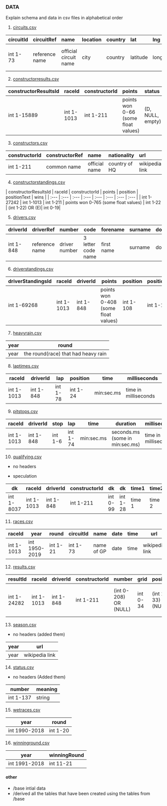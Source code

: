 ### DATA
Explain schema and data in csv files in alphabetical order

1. [circuits.csv](../data/base/circuits.csv)

| circuitId | circuitRef | name | location | country | lat | lng | alt | url | kms | turns | miles | 
| :---       | :---        | :---  | :---      | :---     | :--- | :--- | :--- | :--- | :--- | :---   | :---   |
| int 1-73 | reference name | official circuit name | city | country | latitude | longitude | altitude | wikipedia link | length of 1 lap in km | number of turns | length of 1 lap in miles |

2. [constructorresults.csv](../data/base/constructorresults.csv)

| constructorResultsId | raceId | constructorId | points | status | 
| :---       | :---        | :---  | :---      | :---     | 
| int 1-15889 | int 1-1013 | int 1-211 | points won 0-66 (some float values) | (D, NULL, empty) | 

3. [constructors.csv](../data/base/constructors.csv)

| constructorId | constructorRef | name | nationality | url | 
| :---       | :---        | :---  | :---      | :---     | 
| int 1-211 | common name | official name | country of HQ | wikipedia link | 

4. [constructorstandings.csv](../data/base/constructorstandings.csv)

| constructorResultsId | raceId | constructorId | points | position | positionText | wins | 
| :---       | :---        | :---  | :---      | :---     |  :---  | :---      | :---     |
| int 1-27242 | int 1-1013 | int 1-211 | points won 0-765 (some float values) | int 1-22 | (int 1-22) OR (E)| int 0-19| 

5. [drivers.csv](../data/base/drivers.csv)

|driverId|driverRef|number|code|forename|surname|dob|nationality|url|
|---|---|---|---|---|---|---|---|---|
|int 1-848|reference name|driver number|3 letter code name|first name|surname|dob|nationality|wikipedia link|

6. [driverstandings.csv](../data/base/driverstandings.csv)

|driverStandingsId|raceId|driverId|points|position|positionText|wins|
|---|---|---|---|---|---|---|
|int 1-69268|int 1-1013|int 1-848|points won 0-408 (some float values)|int 1-108|int 1-108|int 0-13|

7. [heavyrain.csv](../data/base/heavyrain.csv)

| year | round | 
| --- | --- |
| year | the round(race) that had heavy rain |

8. [laptimes.csv](../data/base/laptimes.csv)

|raceId|driverId|lap|position|time|milliseconds|
|---|---|---|---|---|---|
|int 1-1013| int 1-848| int 1-78 | int 1-24 | min:sec.ms | time in milliseconds|

9. [pitstops.csv](../data/base/pitstops.csv)

|raceId|driverId|stop|lap|time|duration|milliseconds|
|---|---|---|---|---|---|---|
|int 1-1013| int 1-848| int 1-6 | int 1-74 | min:sec.ms | seconds.ms (some in min:sec.ms)|time in milliseconds|

10. [qualifying.csv](../data/base/qualifying.csv)

- no headers

- speculation 

|dk |raceId|driverId|constructorId|dk|dk|time1|time2|time3|
|---|---|---|---|---|---|---|---|---|
|int 1-8037| int 1-1013| int 1-848 | int 1-211 | int 0-99 | int 1-28|time 1|time 2|time 3|

11. [races.csv](../data/base/races.csv)

|raceId|year|round|circuitId|name|date|time|url|positionPointsRace|
|---|---|---|---|---|---|---|---|---|
|int 1-1013|int 1950-2019|int 1-21|int 1-73|name of GP|date|time|wikipedia link|int 5-10|

12. [results.csv](../data/base/results.csv)

resultId|raceId|driverId|constructorId|number|grid|position|positionText|positionOrder|points|laps|time|milliseconds|fastestLap|rank|fastestLapTime|fastestLapSpeed|statusId|
---|---|---|---|---|---|---|---|---|---|---|---|---|---|---|---|---|---|
|int 1-24282|int 1-1013|int 1-848|int 1-211| (int 0-208) OR (NULL)|int 0-34|(int 1-33) OR (NULL)|(int 1-33) OR (W,R,N,F,D)|int 1-39|int 0-50 (some float values)|int 0-200|min:sec.ms|milliseconds|(int 2-78)OR(NULL)|(int 0-24) OR (NULL)|(min:sec.ms)OR(NULL)|(float) OR (NULL)|int 1-137|

13. [season.csv](../data/base/season.csv)
- no headers (added them)

|year|url|
|---|---|
|year| wikipedia link|

14. [status.csv](../data/base/status.csv)
- no headers (Added them)

|number| meaning|
|--- | ---|
| int 1-137 | string |

15. [wetraces.csv](../data/base/wetraces.csv)

|year|round|
|---|---|
|int 1990-2018 |int 1-20|

16. [winninground.csv](../data/base/winninground.csv)

|year| winningRound|
|---|---|
|int 1991-2018| int 11-21|


#### other

- /base intial data
- /derived all the tables that have been created using the tables from /base